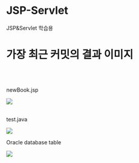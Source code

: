 # JSP-Servlet
JSP&amp;Servlet 학습용 

<h1>가장 최근 커밋의 결과 이미지</h1><br><br>

<p>newBook.jsp</p>
<img src="https://user-images.githubusercontent.com/64457575/81500397-f525b080-930c-11ea-84a8-b7c563984343.PNG">
<br><br>


<p>test.java</p>
<img src="https://user-images.githubusercontent.com/64457575/81500404-fc4cbe80-930c-11ea-9c1f-31c999d91713.PNG">



<p>Oracle database <book> table</p>
<img src="https://user-images.githubusercontent.com/64457575/81500409-01117280-930d-11ea-9895-2bf4eaf80f12.PNG">
